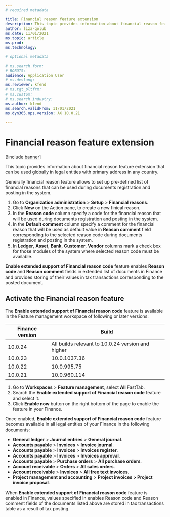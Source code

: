 ```yaml
---
# required metadata

title: Financial reason feature extension
description: This topic provides information about financial reason feature extension that can be used globally in legal entities with primary address in any country.
author: liza-golub
ms.date: 11/01/2021
ms.topic: article
ms.prod: 
ms.technology: 

# optional metadata

# ms.search.form: 
# ROBOTS: 
audience: Application User
# ms.devlang: 
ms.reviewer: kfend
# ms.tgt_pltfrm: 
# ms.custom: 
# ms.search.industry: 
ms.author: kfend
ms.search.validFrom: 11/01/2021
ms.dyn365.ops.version: AX 10.0.21

---
```


# Financial reason feature extension

[!include [banner](../includes/banner.md)]

This topic provides information about financial reason feature extension that can be used globally in legal entities with primary address in any country.

Generally financial reason feature allows to set up pre-defined list of financial reasons that can be used during documents registration and posting in the system. 

1.	Go to **Organization administration** > **Setup** > **Financial reasons**.
2.	Click **New** on the Action pane, to create a new finical reason.
3.	In the **Reason code** column specify a code for the financial reason that will be used during documents registration and posting in the system.
4.	In the **Default comment** column specify a comment for the financial reason that will be used as default value in **Reason comment** field corresponding to the selected reason code during documents registration and posting in the system.
5.	In **Ledger**, **Asset**, **Bank**, **Customer**, **Vendor** columns mark a check box for those modules of the system where selected reason code must be available.

**Enable extended support of Financial reason code** feature enables **Reason code** and **Reason comment** fields in extended list of documents in Finance and provides storing of their values in tax transactions corresponding to the posted document.

## Activate the Financial reason feature

The **Enable extended support of Financial reason code** feature is available in the Feature management workspace of following or later versions:

| **Finance version** | **Build**                                         |
|---------------------|---------------------------------------------------|
| 10.0.24             | All builds relevant to 10.0.24 version and higher |
| 10.0.23             | 10.0.1037.36                                      |
| 10.0.22             | 10.0.995.75                                       |
| 10.0.21             | 10.0.960.114                                      |

1.	Go to **Workspaces** > **Feature management**, select **All** FastTab.
2.	Search the **Enable extended support of Financial reason code** feature and select it.
3.	Click **Enable now** button on the right bottom of the page to enable the feature in your Finance.

Once enabled,  **Enable extended support of Financial reason code** feature becomes available in all legal entities of your Finance in the following documents:

-	**General ledger** > **Journal entries** > **General journal**.
-	**Accounts payable** > **Invoices** > **Invoice journal**.
-	**Accounts payable** > **Invoices** > **Invoices register**.
-	**Accounts payable** > **Invoices** > **Invoices approval**.
-	**Accounts payable** > **Purchase orders** > **All purchase orders**.
-	**Account receivable** > **Orders** > **All sales orders**.
-	**Account receivable** > **Invoices** > **All free text invoices**.
-	**Project management and accounting** > **Project invoices > Project invoice proposal**.

When **Enable extended support of Financial reason code** feature is enabled in Finance, values specified in enables Reason code and Reason comment fields of the documents listed above are stored in tax transactions table as a result of tax posting.

